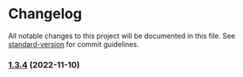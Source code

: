 # Changelog

All notable changes to this project will be documented in this file. See [standard-version](https://github.com/conventional-changelog/standard-version) for commit guidelines.

### [1.3.4](https://github.com/thesheps/greedy-http/compare/v1.1.0...v1.3.4) (2022-11-10)
